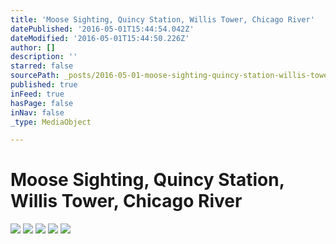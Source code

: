 ```yaml
---
title: 'Moose Sighting, Quincy Station, Willis Tower, Chicago River'
datePublished: '2016-05-01T15:44:54.042Z'
dateModified: '2016-05-01T15:44:50.226Z'
author: []
description: ''
starred: false
sourcePath: _posts/2016-05-01-moose-sighting-quincy-station-willis-tower-chicago-river.md
published: true
inFeed: true
hasPage: false
inNav: false
_type: MediaObject

---
```

# Moose Sighting, Quincy Station, Willis Tower, Chicago River
![](https://the-grid-user-content.s3-us-west-2.amazonaws.com/9939a93e-9b35-4063-a39e-a6a3f2547945.jpg)
![](https://the-grid-user-content.s3-us-west-2.amazonaws.com/332d5ca5-be1f-4a6f-93e2-64d454c91ce5.jpg)
![](https://the-grid-user-content.s3-us-west-2.amazonaws.com/931ba4ab-6570-4f0d-9b8c-3abab14de336.jpg)
![](https://the-grid-user-content.s3-us-west-2.amazonaws.com/6d83f6aa-3fbf-4a17-b3db-12e1d28a8350.jpg)
![](https://the-grid-user-content.s3-us-west-2.amazonaws.com/a02c08b8-9457-4904-8f0f-d460dde57569.jpg)